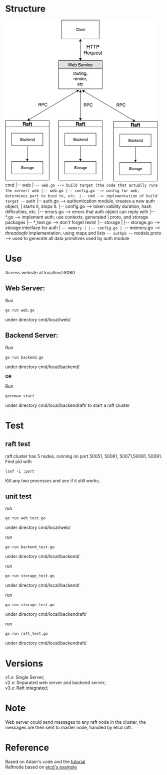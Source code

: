 # Structure
![architecture](architecture.png "architecture")
cmd
|-- web
| `-- web.go --> build target (the code that actually runs the server)
web
|-- web.go
|-- config.go --> config for web, determines port to bind to, etc.
|-- cmd --> implementation of build target
`-- auth
|-- auth.go --> authentication module, creates a new auth object,
| starts it, stops it.
|-- config.go --> token validity duration, hash difficulties, etc.
|-- errors.go --> errors that auth object can reply with
|-- *.go --> implement auth; use contexts, generated
| proto, and storage packages
|-- *_test.go --> don't forget tests!
|-- storage
| |-- storage.go --> storage interface for auth
| `-- memory
| |-- config.go
| `-- memory.go --> *threadsafe* implementation,
using maps and lists
`-- authpb
`-- models.proto --> used to generate all data
primitives used by auth module

# Use
Access website at localhost:8080
## Web Server:
Run
~~~~
go run web.go
~~~~
under directory cmd/local/web/    
    

## Backend Server:

Run
~~~~
go run backend.go
~~~~
under directory cmd/local/backend/  

<b>OR</b>  

Run
~~~~
goreman start
~~~~
under directory cmd/local/backendraft/ to start a raft cluster


# Test
## raft test  
raft cluster has 5 nodes, running on port 50051, 50061, 50071,50081, 50091.  
Find pid with
~~~~
lsof -i :port
~~~~
Kill any two processes and see if it still works.

## unit test 
run
~~~~
go run web_test.go
~~~~
under directory cmd/local/web/    

run
~~~~
go run backend_test.go
~~~~
under directory cmd/local/backend/   

run
~~~~
go run storage_test.go
~~~~
under directory cmd/local/backend/  

run
~~~~
go run storage_test.go
~~~~
under directory cmd/local/backendraft/  

run
~~~~
go run raft_test.go
~~~~
under directory cmd/local/backendraft/  

# Versions
v1.x: Single Server;  
v2.x: Separated web server and backend server;  
v3.x: Raft integrated;   
# Note
Web server could send messages to any raft node in the cluster, the messages are then sent to master node, handled by etcd raft.  
       

# Reference
  Based on Adam's code and the [tutorial](astaxie.gitbooks.io/build-web-application-with-golang)  
  Raftnode based on [etcd's example](https://github.com/etcd-io/etcd/tree/master/contrib/raftexample)
